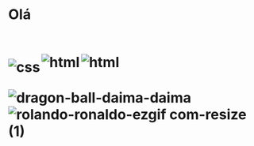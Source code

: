 <h1> Olá <h1/>
<br>
<img align="left" alt="css" src="https://img.shields.io/badge/C%2B%2B-00599C?style=for-the-badge&logo=c%2B%2B&logoColor=white" />
<img align="left" alt="html" src="https://img.shields.io/badge/HTML5-E34F26?style=for-the-badge&logo=html5&logoColor=white" style="position: relative; top: -10px;" />
<img align="left" alt="html" src="https://img.shields.io/badge/CSS3-1572B6?style=for-the-badge&logo=css3&logoColor=white" style="position: relative; top: -10px;" />
    


<div style="display: inline_block">

    

</div><br/>


![dragon-ball-daima-daima](https://github.com/user-attachments/assets/af966d22-6113-4cf9-b0aa-86065b7c2a73) ![rolando-ronaldo-ezgif com-resize (1)](https://github.com/user-attachments/assets/a44b0bf5-8a78-4a5b-b4dd-912bc810ce99)


